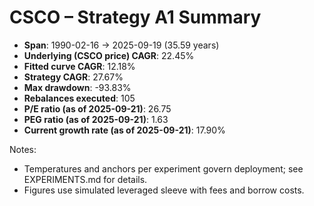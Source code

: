 # CSCO – Strategy A1 Summary

- **Span**: 1990-02-16 → 2025-09-19 (35.59 years)
- **Underlying (CSCO price) CAGR**: 22.45%
- **Fitted curve CAGR**: 12.18%
- **Strategy CAGR**: 27.67%
- **Max drawdown**: -93.83%
- **Rebalances executed**: 105
- **P/E ratio (as of 2025-09-21)**: 26.75
- **PEG ratio (as of 2025-09-21)**: 1.63
- **Current growth rate (as of 2025-09-21)**: 17.90%

Notes:

- Temperatures and anchors per experiment govern deployment; see EXPERIMENTS.md for details.
- Figures use simulated leveraged sleeve with fees and borrow costs.
